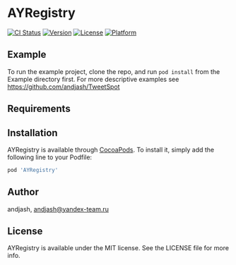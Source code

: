 # AYRegistry

[![CI Status](http://img.shields.io/travis/andjash/AYRegistry.svg?style=flat)](https://travis-ci.org/andjash/AYRegistry)
[![Version](https://img.shields.io/cocoapods/v/AYRegistry.svg?style=flat)](http://cocoapods.org/pods/AYRegistry)
[![License](https://img.shields.io/cocoapods/l/AYRegistry.svg?style=flat)](http://cocoapods.org/pods/AYRegistry)
[![Platform](https://img.shields.io/cocoapods/p/AYRegistry.svg?style=flat)](http://cocoapods.org/pods/AYRegistry)

## Example

To run the example project, clone the repo, and run `pod install` from the Example directory first.
For more descriptive examples see https://github.com/andjash/TweetSpot

## Requirements

## Installation

AYRegistry is available through [CocoaPods](http://cocoapods.org). To install
it, simply add the following line to your Podfile:

```ruby
pod 'AYRegistry'
```

## Author

andjash, andjash@yandex-team.ru

## License

AYRegistry is available under the MIT license. See the LICENSE file for more info.

